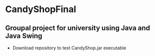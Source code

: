 # CandyShopFinal

## Groupal project for university using Java and Java Swing

- Download repository to test CandyShop.jar executable 
